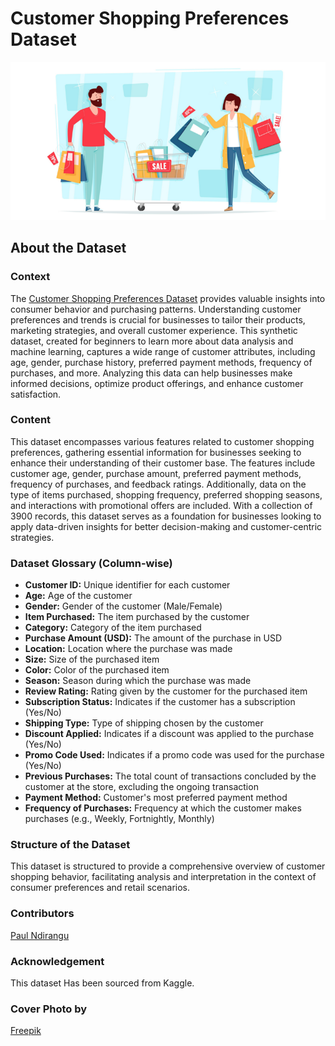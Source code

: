 # Customer Shopping Preferences Dataset

![Cover Image](images/dataset-cover.png)

## About the Dataset

### Context

The [Customer Shopping Preferences Dataset](https://www.kaggle.com/datasets/iamsouravbanerjee/customer-shopping-trends-dataset) provides valuable insights into consumer behavior and purchasing patterns. Understanding customer preferences and trends is crucial for businesses to tailor their products, marketing strategies, and overall customer experience. This synthetic dataset, created for beginners to learn more about data analysis and machine learning, captures a wide range of customer attributes, including age, gender, purchase history, preferred payment methods, frequency of purchases, and more. Analyzing this data can help businesses make informed decisions, optimize product offerings, and enhance customer satisfaction.

### Content

This dataset encompasses various features related to customer shopping preferences, gathering essential information for businesses seeking to enhance their understanding of their customer base. The features include customer age, gender, purchase amount, preferred payment methods, frequency of purchases, and feedback ratings. Additionally, data on the type of items purchased, shopping frequency, preferred shopping seasons, and interactions with promotional offers are included. With a collection of 3900 records, this dataset serves as a foundation for businesses looking to apply data-driven insights for better decision-making and customer-centric strategies.

### Dataset Glossary (Column-wise)

- **Customer ID:** Unique identifier for each customer
- **Age:** Age of the customer
- **Gender:** Gender of the customer (Male/Female)
- **Item Purchased:** The item purchased by the customer
- **Category:** Category of the item purchased
- **Purchase Amount (USD):** The amount of the purchase in USD
- **Location:** Location where the purchase was made
- **Size:** Size of the purchased item
- **Color:** Color of the purchased item
- **Season:** Season during which the purchase was made
- **Review Rating:** Rating given by the customer for the purchased item
- **Subscription Status:** Indicates if the customer has a subscription (Yes/No)
- **Shipping Type:** Type of shipping chosen by the customer
- **Discount Applied:** Indicates if a discount was applied to the purchase (Yes/No)
- **Promo Code Used:** Indicates if a promo code was used for the purchase (Yes/No)
- **Previous Purchases:** The total count of transactions concluded by the customer at the store, excluding the ongoing transaction
- **Payment Method:** Customer's most preferred payment method
- **Frequency of Purchases:** Frequency at which the customer makes purchases (e.g., Weekly, Fortnightly, Monthly)

### Structure of the Dataset

This dataset is structured to provide a comprehensive overview of customer shopping behavior, facilitating analysis and interpretation in the context of consumer preferences and retail scenarios.

### Contributors
[Paul Ndirangu](paulmwaura254@gmail.com)


### Acknowledgement

This dataset Has been sourced from Kaggle.

### Cover Photo by

[Freepik](https://www.freepik.com/free-vector/hand-drawn-people-shopping-sale_12063508.htm#query=shopping%20cartoon&position=7&from_view=keyword&track=ais)

